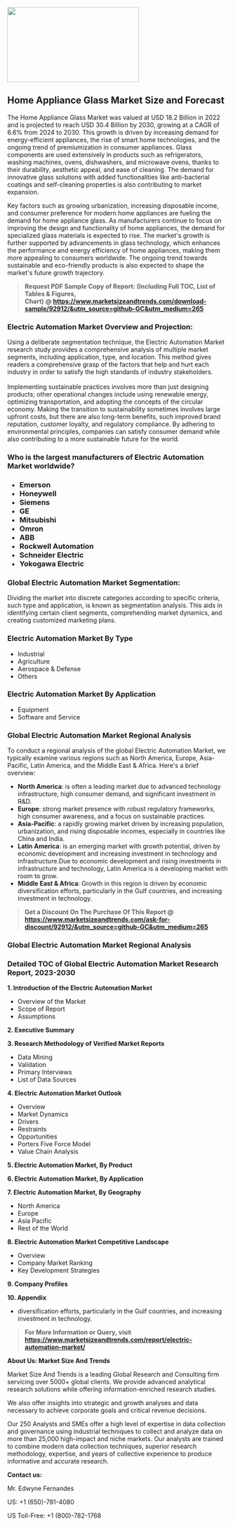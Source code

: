 <p><img class="alignnone size-medium wp-image-20088" src="https://ffe5etoiles.com/wp-content/uploads/2024/12/MST1-300x171.png" alt="" width="300" height="171" /></p><h2>Home Appliance Glass Market Size and Forecast</h2><p>The Home Appliance Glass Market was valued at USD 18.2 Billion in 2022 and is projected to reach USD 30.4 Billion by 2030, growing at a CAGR of 6.6% from 2024 to 2030. This growth is driven by increasing demand for energy-efficient appliances, the rise of smart home technologies, and the ongoing trend of premiumization in consumer appliances. Glass components are used extensively in products such as refrigerators, washing machines, ovens, dishwashers, and microwave ovens, thanks to their durability, aesthetic appeal, and ease of cleaning. The demand for innovative glass solutions with added functionalities like anti-bacterial coatings and self-cleaning properties is also contributing to market expansion.</p><p>Key factors such as growing urbanization, increasing disposable income, and consumer preference for modern home appliances are fueling the demand for home appliance glass. As manufacturers continue to focus on improving the design and functionality of home appliances, the demand for specialized glass materials is expected to rise. The market's growth is further supported by advancements in glass technology, which enhances the performance and energy efficiency of home appliances, making them more appealing to consumers worldwide. The ongoing trend towards sustainable and eco-friendly products is also expected to shape the market's future growth trajectory.</p></p><blockquote id="" class=""><strong>Request PDF Sample Copy of Report: (Including Full TOC, List of Tables &amp; Figures, Chart)&nbsp;@&nbsp;<strong><a href="https://www.marketsizeandtrends.com/download-sample/92912/&utm_source=github-GC&utm_medium=265" target="_blank">https://www.marketsizeandtrends.com/download-sample/92912/&utm_source=github-GC&utm_medium=265</a></strong></strong></blockquote><h3 id="" class="">Electric Automation Market&nbsp;Overview and Projection:</h3><p id="" class="">Using a deliberate segmentation technique, the Electric Automation Market research study provides a comprehensive analysis of multiple market segments, including application, type, and location. This method gives readers a comprehensive grasp of the factors that help and hurt each industry in order to satisfy the high standards of industry stakeholders. <br /> <br />Implementing sustainable practices involves more than just designing products; other operational changes include using renewable energy, optimizing transportation, and adopting the concepts of the circular economy. Making the transition to sustainability sometimes involves large upfront costs, but there are also long-term benefits, such improved brand reputation, customer loyalty, and regulatory compliance. By adhering to environmental principles, companies can satisfy consumer demand while also contributing to a more sustainable future for the world.</p><h3 id="" class="">Who is the largest manufacturers of&nbsp;Electric Automation Market worldwide?</h3><h3 class=""><p><ul><li>Emerson </li><li> Honeywell </li><li> Siemens </li><li> GE </li><li> Mitsubishi </li><li> Omron </li><li> ABB </li><li> Rockwell Automation </li><li> Schneider Electric </li><li> Yokogawa Electric</li></ul></p></h3><h3 id="" class="">Global&nbsp;Electric Automation Market Segmentation:</h3><p id="" class="">Dividing the market into discrete categories according to specific criteria, such type and application, is known as segmentation analysis. This aids in identifying certain client segments, comprehending market dynamics, and creating customized marketing plans.</p><h3 id="" class="">Electric Automation Market&nbsp;By Type</h3><p><p><ul><li>Industrial </li><li> Agriculture </li><li> Aerospace & Defense </li><li> Others</p></li></ul></p></p><h3 id="" class="">Electric Automation Market&nbsp;By Application</h3><p class=""><p><ul><li>Equipment </li><li> Software and Service</li></ul></p></p><h3 id="" class="">Global Electric Automation Market Regional Analysis</h3><p id="" class="">To conduct a regional analysis of the global Electric Automation Market, we typically examine various regions such as North America, Europe, Asia-Pacific, Latin America, and the Middle East &amp; Africa. Here's a brief overview:</p><ul><li><strong>North America</strong>: is often a leading market due to advanced technology infrastructure, high consumer demand, and significant investment in R&amp;D.</li><li><strong>Europe</strong>: strong market presence with robust regulatory frameworks, high consumer awareness, and a focus on sustainable practices.</li><li><strong>Asia-Pacific</strong>: a rapidly growing market driven by increasing population, urbanization, and rising disposable incomes, especially in countries like China and India.</li><li><strong>Latin America</strong>: is an emerging market with growth potential, driven by economic development and increasing investment in technology and infrastructure.Due to economic development and rising investments in infrastructure and technology, Latin America is a developing market with room to grow.</li><li><strong>Middle East &amp; Africa</strong>: Growth in this region is driven by economic diversification efforts, particularly in the Gulf countries, and increasing investment in technology.</li></ul><blockquote id="" class=""><strong>Get a Discount On The Purchase Of This Report @ <strong><a href="https://www.marketsizeandtrends.com/ask-for-discount/92912/&utm_source=github-GC&utm_medium=265" target="_blank">https://www.marketsizeandtrends.com/ask-for-discount/92912/&utm_source=github-GC&utm_medium=265</a></strong></strong></blockquote><h3 id="" class="">Global Electric Automation Market Regional Analysis</h3><h3 id="" class="">Detailed TOC of Global Electric Automation Market Research Report, 2023-2030</h3><p id="" class=""><strong>1. Introduction of the Electric Automation Market</strong></p><ul><li>Overview of the Market</li><li>Scope of Report</li><li>Assumptions</li></ul><p id="" class=""><strong>2. Executive Summary</strong></p><p id="" class=""><strong>3. Research Methodology of Verified Market Reports</strong></p><ul><li>Data Mining</li><li>Validation</li><li>Primary Interviews</li><li>List of Data Sources</li></ul><p id="" class=""><strong>4. Electric Automation Market Outlook</strong></p><ul><li>Overview</li><li>Market Dynamics</li><li>Drivers</li><li>Restraints</li><li>Opportunities</li><li>Porters Five Force Model</li><li>Value Chain Analysis</li></ul><p id="" class=""><strong>5. Electric Automation Market, By Product</strong></p><p id="" class=""><strong>6. Electric Automation Market, By Application</strong></p><p id="" class=""><strong>7. Electric Automation Market, By Geography</strong></p><ul><li>North America</li><li>Europe</li><li>Asia Pacific</li><li>Rest of the World</li></ul><p id="" class=""><strong>8. Electric Automation Market Competitive Landscape</strong></p><ul><li>Overview</li><li>Company Market Ranking</li><li>Key Development Strategies</li></ul><p id="" class=""><strong>9. Company Profiles</strong></p><p id="" class=""><strong>10. Appendix</strong></p><ul><li>diversification efforts, particularly in the Gulf countries, and increasing investment in technology.</li></ul><blockquote id="" class=""><strong>For More Information or Query, visit <strong><strong><a href="https://www.marketsizeandtrends.com/report/electric-automation-market/" target="_blank">https://www.marketsizeandtrends.com/report/electric-automation-market/</a></strong></strong></strong></blockquote><p id="" class=""><strong>About Us: Market Size And Trends</strong></p><p id="" class="">Market Size And Trends is a leading Global Research and Consulting firm servicing over 5000+ global clients. We provide advanced analytical research solutions while offering information-enriched research studies.</p><p id="" class="">We also offer insights into strategic and growth analyses and data necessary to achieve corporate goals and critical revenue decisions.</p><p id="" class="">Our 250 Analysts and SMEs offer a high level of expertise in data collection and governance using industrial techniques to collect and analyze data on more than 25,000 high-impact and niche markets. Our analysts are trained to combine modern data collection techniques, superior research methodology, expertise, and years of collective experience to produce informative and accurate research.</p><p id="" class=""><strong>Contact us:</strong></p><p id="" class="">Mr. Edwyne Fernandes</p><p id="" class="">US: +1 (650)-781-4080</p><p id="" class="">US Toll-Free: +1 (800)-782-1768</p>
